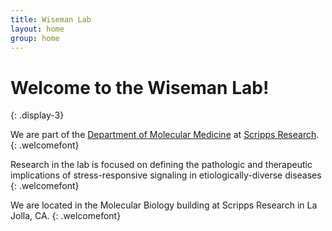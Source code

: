 ```yaml
---
title: Wiseman Lab
layout: home
group: home
---
```


# Welcome to the Wiseman Lab!
{: .display-3}

We are part of the [Department of Molecular Medicine](https://www.scripps.edu/science-and-medicine/research-departments/molecular-medicine/) at [Scripps Research](https://www.scripps.edu/). 
{: .welcomefont}

Research in the lab is focused on defining the pathologic and therapeutic implications of stress-responsive signaling in etiologically-diverse diseases
{: .welcomefont}

We are located in the Molecular Biology building at Scripps Research in La Jolla, CA.
{: .welcomefont}
